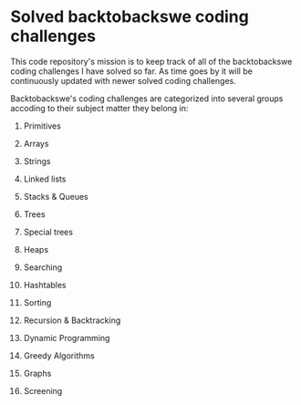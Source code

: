 # Solved backtobackswe coding challenges

This code repository's mission is to keep track of all of the backtobackswe coding challenges I have solved so far. As time goes by it will be continuously updated with newer solved coding challenges.

Backtobackswe's coding challenges are categorized into several groups accoding to their subject matter they belong in:

1. Primitives

2. Arrays

3. Strings

4. Linked lists

5. Stacks & Queues

6. Trees

7. Special trees

8. Heaps

9. Searching

10. Hashtables

11. Sorting

12. Recursion & Backtracking

13. Dynamic Programming

14. Greedy Algorithms

15. Graphs

16. Screening
